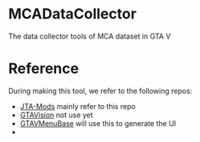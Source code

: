 # MCADataCollector
The data collector tools of MCA dataset in GTA V

# Reference

During making this tool, we refer to the following repos:

- [JTA-Mods](https://github.com/fabbrimatteo/JTA-Mods) mainly refer to this repo
- [GTAVision](https://github.com/umautobots/GTAVisionExport) not use yet
- [GTAVMenuBase](https://github.com/E66666666/GTAVMenuBase) will use this to generate the UI
- 


